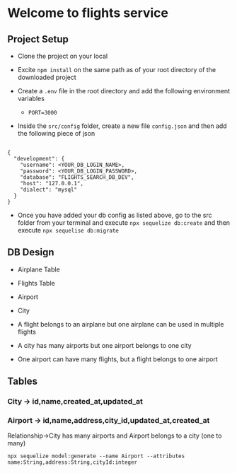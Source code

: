 # Welcome to flights service

## Project Setup

- Clone the project on your local
- Excite `npm install` on the same path as of your root directory of the downloaded project
- Create a `.env` file in the root directory and add the following environment variables
    - `PORT=3000`

- Inside the `src/config` folder, create a new file `config.json` and then add the following piece of json

```

{
  "development": {
    "username": <YOUR_DB_LOGIN_NAME>,
    "password": <YOUR_DB_LOGIN_PASSWORD>,
    "database": "FLIGHTS_SEARCH_DB_DEV",
    "host": "127.0.0.1",
    "dialect": "mysql"
  }
}

```
- Once you have added your db config as listed above, go to the src folder from your terminal and execute `npx sequelize db:create`
and then execute 
`npx sequelise db:migrate`

## DB Design

- Airplane Table
- Flights Table
- Airport
- City

- A flight belongs to an airplane but one airplane can be used in multiple flights
- A city has many airports but one airport belongs to one city
- One airport can have many flights, but a flight belongs to one airport

## Tables

### City -> id,name,created_at,updated_at
### Airport -> id,name,address,city_id,updated_at,created_at
  Relationship->City has many airports and Airport belongs to a city (one to many)
  
```
npx sequelize model:generate --name Airport --attributes name:String,address:String,cityId:integer
```